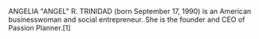 ANGELIA "ANGEL" R. TRINIDAD (born September 17, 1990) is an American businesswoman and social entrepreneur. She is the founder and CEO of Passion Planner.[1]
